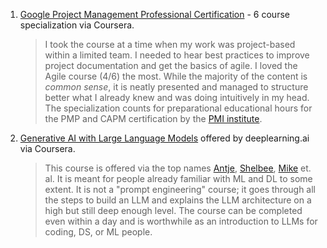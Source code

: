 1. [Google Project Management Professional Certification](https://coursera.org/professional-certificates/google-project-management?) - 6 course specialization via Coursera.
   > I took the course at a time when my work was project-based within a limited team.
   >  I needed to hear best practices to improve project documentation and get the basics of agile.
   > I loved the Agile course (4/6) the most. While the majority of the content is *common sense*,
   > it is neatly presented and managed to structure better what I already knew and was doing intuitively in my head.
   > The specialization counts for preparational educational hours for the PMP and CAPM certification by the [PMI institute](https://www.pmi.org/certifications).

2. [Generative AI with Large Language Models](https://www.coursera.org/learn/generative-ai-with-llms) offered by deeplearning.ai via Coursera.
   > This course is offered via the top names [Antje](https://www.linkedin.com/in/antje-barth/),
   > [Shelbee](https://www.linkedin.com/in/shelbee-eigenbrode-5b632414/), [Mike](https://www.linkedin.com/in/mikegchambers/) et. al.
   > It is meant for people already familiar with ML and DL to some extent. It is not a "prompt engineering" course; it goes through
   > all the steps to build an LLM and explains the LLM architecture on a high but still deep enough level. The course can be completed even
   > within a day and is worthwhile as an introduction to LLMs for coding, DS, or ML people.
   
